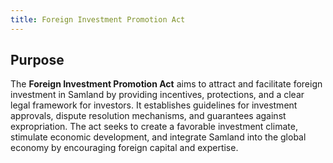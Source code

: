```yaml
---
title: Foreign Investment Promotion Act
---
```


## Purpose

The **Foreign Investment Promotion Act** aims to attract and facilitate foreign investment in Samland by providing incentives, protections, and a clear legal framework for investors. It establishes guidelines for investment approvals, dispute resolution mechanisms, and guarantees against expropriation. The act seeks to create a favorable investment climate, stimulate economic development, and integrate Samland into the global economy by encouraging foreign capital and expertise.

